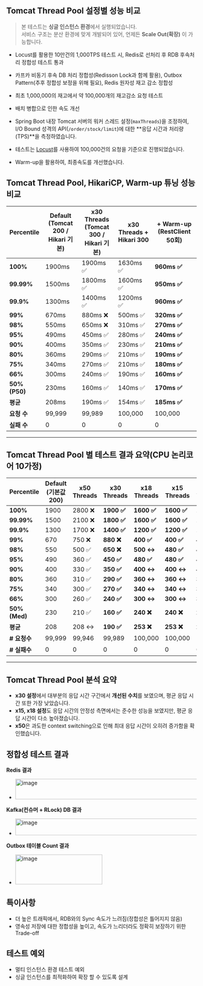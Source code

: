 
## Tomcat Thread Pool 설정별 성능 비교
> 본 테스트는 **싱글 인스턴스 환경**에서 실행되었습니다.  
> 서비스 구조는 분산 환경에 맞게 개발되어 있어, 언제든 **Scale Out(확장)** 이 가능합니다.

- Locust를 활용한 10만건의 1,000TPS 테스트 시, Redis로 선처리 후 RDB 후속처리 정합성 테스트 통과
- 카프카 비동기 후속 DB 처리 정합성(Redisson Lock과 함께 활용), Outbox Pattern(추후 정합성 보정을 위해 필요), Redis 원자성 재고 감소 정합성
- 최초 1,000,000의 재고에서 약 100,000개의 재고감소 요청 테스트
- 배치 병합으로 인한 속도 개선

- Spring Boot 내장 Tomcat 서버의 워커 스레드 설정(`maxThreads`)을 조정하여, I/O Bound 성격의 API(`/order/stock/limit`)에 대한 **응답 시간과 처리량(TPS)**을 측정하였습니다.
- 테스트는 [Locust](https://locust.io/)를 사용하여 100,000건의 요청을 기준으로 진행되었습니다.
- Warm-up을 활용하여, 최종속도를 개선했습니다.

## Tomcat Thread Pool, HikariCP, Warm-up 튜닝 성능 비교

| Percentile    | Default<br>(Tomcat 200 / Hikari 기본) | x30 Threads<br>(Tomcat 300 / Hikari 기본) | x30 Threads + Hikari 300 | + Warm-up (RestClient 50회) |
|---------------|----------------------------------------|--------------------------------------------|----------------------------|-----------------------------|
| **100%**      | 1900ms                                 | 1900ms ✅                                   | 1630ms ✅                  | **960ms ✅**                |
| **99.99%**    | 1500ms                                 | 1800ms ✅                                   | 1600ms ✅                  | **950ms ✅**                |
| **99.9%**     | 1300ms                                 | 1400ms ✅                                   | 1200ms ✅                  | **960ms ✅**                |
| **99%**       | 670ms                                  | 880ms ❌                                   | 500ms ✅                   | **320ms ✅**                |
| **98%**       | 550ms                                  | 650ms ❌                                   | 310ms ✅                   | **270ms ✅**                |
| **95%**       | 490ms                                  | 450ms ✅                                   | 280ms ✅                   | **240ms ✅**                |
| **90%**       | 400ms                                  | 350ms ✅                                   | 230ms ✅                   | **210ms ✅**                |
| **80%**       | 360ms                                  | 290ms ✅                                   | 210ms ✅                   | **190ms ✅**                |
| **75%**       | 340ms                                  | 270ms ✅                                   | 210ms ✅                   | **180ms ✅**                |
| **66%**       | 300ms                                  | 240ms ✅                                   | 190ms ✅                   | **160ms ✅**                |
| **50% (P50)** | 230ms                                  | 160ms ✅                                   | 140ms ✅                   | **170ms ✅**                |
| **평균**        | 208ms                                  | 190ms ✅                                   | 154ms ✅                   | **185ms ✅**                |
| **요청 수**      | 99,999                                 | 99,989                                     | 100,000                    | 100,000                     |
| **실패 수**      | 0                                      | 0                                          | 0                          | 0                           |


---

## Tomcat Thread Pool 별 테스트 결과 요약(CPU 논리코어 10가정)

| Percentile    | Default<br>(기본값 200) | x50 Threads | x30 Threads | x18 Threads | x15 Threads | x10 Threads |
| ------------- | -------------------- | ----------- | ----------- | ----------- | ----------- | ----------- |
| **100%**      | 1900                 | 2800 ❌      | **1900 ✅**  | **1600 ✅**  | **1600 ✅**  | **1600 ✅**  |
| **99.99%**    | 1500                 | 2100 ❌      | **1800 ✅**  | **1600 ✅**  | **1600 ✅**  | **1300 ✅**  |
| **99.9%**     | 1300                 | 1700 ❌      | **1400 ✅**  | **1200 ✅**  | **1200 ✅**  | **1200 ✅**  |
| **99%**       | 670                  | 750 ❌       | **880 ❌**   | **400 ✅**   | **400 ✅**   | **400 ✅**   |
| **98%**       | 550                  | 500 ✅       | **650 ❌**   | **500 ↔**   | **480 ✅**   | **440 ✅**   |
| **95%**       | 490                  | 360 ✅       | **450 ✅**   | **480 ✅**   | **480 ✅**   | **440 ✅**   |
| **90%**       | 400                  | 330 ✅       | **350 ✅**   | **400 ↔**   | **400 ↔**   | **400 ↔**   |
| **80%**       | 360                  | 310 ✅       | **290 ✅**   | **360 ↔**   | **360 ↔**   | **370 ❌**   |
| **75%**       | 340                  | 300 ✅       | **270 ✅**   | **340 ↔**   | **340 ↔**   | **350 ❌**   |
| **66%**       | 300                  | 260 ✅       | **240 ✅**   | **300 ↔**   | **300 ↔**   | **330 ❌**   |
| **50% (Med)** | 230                  | 210 ✅       | **160 ✅**   | **240 ❌**   | **240 ❌**   | **270 ❌**   |
| **평균**        | 208                  | 208 ↔       | **190 ✅**   | **253 ❌**   | **253 ❌**   | **264 ❌**   |
| **# 요청수**     | 99,999               | 99,946      | 99,989      | 100,000     | 100,000     | 100,000     |
| **# 실패수**     | 0                    | 0           | 0           | 0           | 0           | 0           |

---

## Tomcat Thread Pool 분석 요약

- **x30 설정**에서 대부분의 응답 시간 구간에서 **개선된 수치**를 보였으며, 평균 응답 시간 또한 가장 낮았습니다.
- **x15, x18 설정**도 응답 시간의 안정성 측면에서는 준수한 성능을 보였지만, 평균 응답 시간이 다소 높아졌습니다.
- **x50**은 과도한 context switching으로 인해 최대 응답 시간이 오히려 증가함을 확인했습니다.


## 정합성 테스트 결과
**Redis 결과**<br>

- <img width="543" height="54" alt="image" src="https://github.com/user-attachments/assets/86704bcb-befd-40a6-8b35-1696cf29b914" /><br>

**Kafka(컨슈머 + RLock) DB 결과** <br>

- <img width="1159" height="44" alt="image" src="https://github.com/user-attachments/assets/5bf991e2-f259-484c-9e47-78119b59862f" /><br>

**Outbox 테이블 Count 결과**<br>

- <img width="230" height="79" alt="image" src="https://github.com/user-attachments/assets/b7a22cec-9d0f-4a61-824a-f994299e9938" /><br>

## 특이사항
- 더 높은 트래픽에서, RDB와의 Sync 속도가 느려짐(정합성은 틀어지지 않음)
- 영속성 저장에 대한 정합성을 높이고, 속도가 느리더라도 정확히 보장하기 위한 Trade-off

## 테스트 예외
- 멀티 인스턴스 환경 테스트 예외
- 싱글 인스턴스를 최적화하여 확장 할 수 있도록 설계
